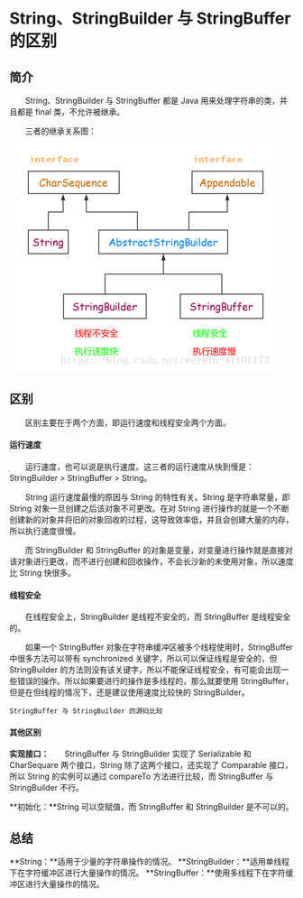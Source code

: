 # String、StringBuilder 与 StringBuffer 的区别

## 简介
　　String、StringBuilder 与 StringBuffer 都是 Java 用来处理字符串的类，并且都是 final 类，不允许被继承。

　　三者的继承关系图：
![](./image/String、StringBuffer和StringBuilder的三者继承关系.png)

## 区别
　　区别主要在于两个方面，即运行速度和线程安全两个方面。

#### 运行速度
　　运行速度，也可以说是执行速度。这三者的运行速度从快到慢是：StringBuilder > StringBuffer > String。

　　String 运行速度最慢的原因与 String 的特性有关。String 是字符串常量，即 String 对象一旦创建之后该对象不可更改。在对 String 进行操作的就是一个不断创建新的对象并将旧的对象回收的过程，这导致效率低，并且会创建大量的内存，所以执行速度很慢。

　　而 StringBuilder 和 StringBuffer 的对象是变量，对变量进行操作就是直接对该对象进行更改，而不进行创建和回收操作，不会长沙新的未使用对象，所以速度比 String 快很多。

#### 线程安全

　　在线程安全上，StringBuilder 是线程不安全的，而 StringBuffer 是线程安全的。

　　如果一个 StringBuffer 对象在字符串缓冲区被多个线程使用时，StringBuffer 中很多方法可以带有 synchronized 关键字，所以可以保证线程是安全的，但 StringBuilder 的方法则没有该关键字，所以不能保证线程安全，有可能会出现一些错误的操作。所以如果要进行的操作是多线程的，那么就要使用 StringBuffer，但是在但线程的情况下，还是建议使用速度比较快的 StringBuilder。

```
StringBuffer 与 StringBuilder 的源码比较
```

#### 其他区别
**实现接口：**　　StringBuffer 与 StringBuilder 实现了 Serializable 和 CharSequare 两个接口，String 除了这两个接口，还实现了 Comparable<String> 接口，所以 String 的实例可以通过 compareTo 方法进行比较，而 StringBuffer 与 StringBuilder 不行。

**初始化：**String 可以空赋值，而 StringBuffer 和 StringBuilder 是不可以的。

## 总结
**String：**适用于少量的字符串操作的情况。
**StringBuilder：**适用单线程下在字符缓冲区进行大量操作的情况。
**StringBuffer：**使用多线程下在字符缓冲区进行大量操作的情况。


